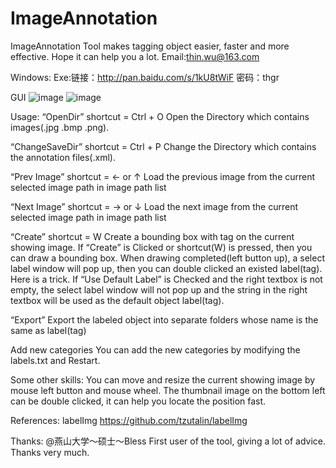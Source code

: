 # ImageAnnotation
ImageAnnotation Tool makes tagging object easier, faster and more effective. Hope it can help you a lot. Email:thin.wu@163.com

Windows:
Exe:链接：http://pan.baidu.com/s/1kU8tWiF 密码：thgr

GUI
![image](https://github.com/satchelwu/ImageAnnotation/blob/master/1.jpg)
![image](https://github.com/satchelwu/ImageAnnotation/blob/master/2.jpg)

Usage: 
“OpenDir”  shortcut = Ctrl + O 
Open the Directory which contains images(.jpg .bmp .png). 
  
“ChangeSaveDir”  shortcut = Ctrl + P 
Change the Directory which contains the annotation files(.xml). 
  
“Prev Image” shortcut = ← or ↑ 
Load the previous image from the current selected image path in image path list   
  
“Next Image” shortcut = → or ↓ 
Load the next image from the current selected image path in image path list 
  
“Create” shortcut = W 
Create a bounding box with tag on the current showing image. If “Create” is Clicked or shortcut(W) is pressed, then you can draw a bounding box. When drawing completed(left button up), a select label window will pop up, then you can double clicked an existed label(tag). Here is a trick. If “Use Default Label” is Checked and the right textbox is not empty, the select label window will not pop up and the string in the right textbox will be used as the default object label(tag). 

“Export” 
Export the labeled object into separate folders whose name is the same as label(tag) 

Add new categories
You can add the new categories by modifying the labels.txt and Restart.

Some other skills: 
You can move and resize the current showing image by mouse left button and mouse wheel. The thumbnail image on the bottom left can be double clicked, it can help you locate the position fast. 
  
References: 
labelImg  https://github.com/tzutalin/labelImg 
  
Thanks: 
@燕山大学～硕士～Bless  First user of the tool, giving a lot of advice. Thanks very much. 

